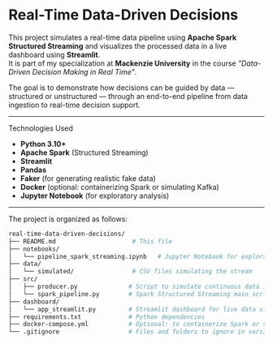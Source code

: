 # Real-Time Data-Driven Decisions

This project simulates a real-time data pipeline using **Apache Spark Structured Streaming** and visualizes the processed data in a live dashboard using **Streamlit**.  
It is part of my specialization at **Mackenzie University** in the course *"Data-Driven Decision Making in Real Time"*.

The goal is to demonstrate how decisions can be guided by data — structured or unstructured — through an end-to-end pipeline from data ingestion to real-time decision support.

---

Technologies Used

- **Python 3.10+**
- **Apache Spark** (Structured Streaming)
- **Streamlit**
- **Pandas**
- **Faker** (for generating realistic fake data)
- **Docker** (optional: containerizing Spark or simulating Kafka)
- **Jupyter Notebook** (for exploratory analysis)

---

The project is organized as follows:

```bash
real-time-data-driven-decisions/
├── README.md                     # This file
├── notebooks/
│   └── pipeline_spark_streaming.ipynb   # Jupyter Notebook for exploratory setup
├── data/
│   └── simulated/                # CSV files simulating the stream
├── src/
│   ├── producer.py              # Script to simulate continuous data input
│   └── spark_pipeline.py        # Spark Structured Streaming main script
├── dashboard/
│   └── app_streamlit.py         # Streamlit dashboard for live data visualization
├── requirements.txt             # Python dependencies
├── docker-compose.yml           # Optional: to containerize Spark or simulate Kafka
└── .gitignore                   # Files and folders to ignore in version control


